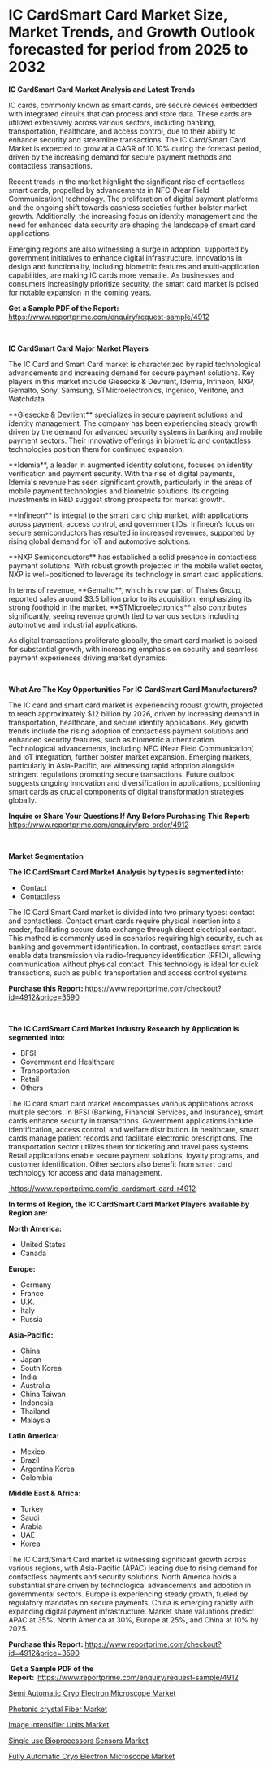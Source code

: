 <p><h1>IC CardSmart Card Market Size, Market Trends, and Growth Outlook forecasted for period from 2025 to 2032</h1></p><p><strong>IC CardSmart Card Market Analysis and Latest Trends</strong></p>
<p><p>IC cards, commonly known as smart cards, are secure devices embedded with integrated circuits that can process and store data. These cards are utilized extensively across various sectors, including banking, transportation, healthcare, and access control, due to their ability to enhance security and streamline transactions. The IC Card/Smart Card Market is expected to grow at a CAGR of 10.10% during the forecast period, driven by the increasing demand for secure payment methods and contactless transactions.</p><p>Recent trends in the market highlight the significant rise of contactless smart cards, propelled by advancements in NFC (Near Field Communication) technology. The proliferation of digital payment platforms and the ongoing shift towards cashless societies further bolster market growth. Additionally, the increasing focus on identity management and the need for enhanced data security are shaping the landscape of smart card applications.</p><p>Emerging regions are also witnessing a surge in adoption, supported by government initiatives to enhance digital infrastructure. Innovations in design and functionality, including biometric features and multi-application capabilities, are making IC cards more versatile. As businesses and consumers increasingly prioritize security, the smart card market is poised for notable expansion in the coming years.</p></p>
<p><strong>Get a Sample PDF of the Report:&nbsp;</strong> <a href="https://www.reportprime.com/enquiry/request-sample/4912?utm_campaign=121&utm_medium=2&utm_source=Github&utm_content=ia&utm_term=19032025&utm_id=ic-cardsmart-card">https://www.reportprime.com/enquiry/request-sample/4912</a></p>
<p>&nbsp;</p>
<p><strong>IC CardSmart Card Major Market Players</strong></p>
<p><p>The IC Card and Smart Card market is characterized by rapid technological advancements and increasing demand for secure payment solutions. Key players in this market include Giesecke & Devrient, Idemia, Infineon, NXP, Gemalto, Sony, Samsung, STMicroelectronics, Ingenico, Verifone, and Watchdata.</p><p>**Giesecke & Devrient** specializes in secure payment solutions and identity management. The company has been experiencing steady growth driven by the demand for advanced security systems in banking and mobile payment sectors. Their innovative offerings in biometric and contactless technologies position them for continued expansion.</p><p>**Idemia**, a leader in augmented identity solutions, focuses on identity verification and payment security. With the rise of digital payments, Idemia's revenue has seen significant growth, particularly in the areas of mobile payment technologies and biometric solutions. Its ongoing investments in R&D suggest strong prospects for market growth.</p><p>**Infineon** is integral to the smart card chip market, with applications across payment, access control, and government IDs. Infineon’s focus on secure semiconductors has resulted in increased revenues, supported by rising global demand for IoT and automotive solutions.</p><p>**NXP Semiconductors** has established a solid presence in contactless payment solutions. With robust growth projected in the mobile wallet sector, NXP is well-positioned to leverage its technology in smart card applications.</p><p>In terms of revenue, **Gemalto**, which is now part of Thales Group, reported sales around $3.5 billion prior to its acquisition, emphasizing its strong foothold in the market. **STMicroelectronics** also contributes significantly, seeing revenue growth tied to various sectors including automotive and industrial applications.</p><p>As digital transactions proliferate globally, the smart card market is poised for substantial growth, with increasing emphasis on security and seamless payment experiences driving market dynamics.</p></p>
<p>&nbsp;</p>
<p><strong>What Are The Key Opportunities For IC CardSmart Card Manufacturers?</strong></p>
<p><p>The IC card and smart card market is experiencing robust growth, projected to reach approximately $12 billion by 2026, driven by increasing demand in transportation, healthcare, and secure identity applications. Key growth trends include the rising adoption of contactless payment solutions and enhanced security features, such as biometric authentication. Technological advancements, including NFC (Near Field Communication) and IoT integration, further bolster market expansion. Emerging markets, particularly in Asia-Pacific, are witnessing rapid adoption alongside stringent regulations promoting secure transactions. Future outlook suggests ongoing innovation and diversification in applications, positioning smart cards as crucial components of digital transformation strategies globally.</p></p>
<p><strong>Inquire or Share Your Questions If Any Before Purchasing This Report:</strong> <a href="https://www.reportprime.com/enquiry/pre-order/4912?utm_campaign=121&utm_medium=2&utm_source=Github&utm_content=ia&utm_term=19032025&utm_id=ic-cardsmart-card">https://www.reportprime.com/enquiry/pre-order/4912</a></p>
<p>&nbsp;</p>
<p><strong>Market Segmentation</strong></p>
<p><strong>The IC CardSmart Card Market Analysis by types is segmented into:</strong></p>
<p><ul><li>Contact</li><li>Contactless</li></ul></p>
<p><p>The IC Card Smart Card market is divided into two primary types: contact and contactless. Contact smart cards require physical insertion into a reader, facilitating secure data exchange through direct electrical contact. This method is commonly used in scenarios requiring high security, such as banking and government identification. In contrast, contactless smart cards enable data transmission via radio-frequency identification (RFID), allowing communication without physical contact. This technology is ideal for quick transactions, such as public transportation and access control systems.</p></p>
<p><strong>Purchase this Report:&nbsp;</strong><a href="https://www.reportprime.com/checkout?id=4912&price=3590&utm_campaign=121&utm_medium=2&utm_source=Github&utm_content=ia&utm_term=19032025&utm_id=ic-cardsmart-card">https://www.reportprime.com/checkout?id=4912&price=3590</a></p>
<p>&nbsp;</p>
<p><strong>The IC CardSmart Card Market Industry Research by Application is segmented into:</strong></p>
<p><ul><li>BFSI</li><li>Government and Healthcare</li><li>Transportation</li><li>Retail</li><li>Others</li></ul></p>
<p><p>The IC card smart card market encompasses various applications across multiple sectors. In BFSI (Banking, Financial Services, and Insurance), smart cards enhance security in transactions. Government applications include identification, access control, and welfare distribution. In healthcare, smart cards manage patient records and facilitate electronic prescriptions. The transportation sector utilizes them for ticketing and travel pass systems. Retail applications enable secure payment solutions, loyalty programs, and customer identification. Other sectors also benefit from smart card technology for access and data management.</p></p>
<p><a href="https://www.reportprime.com/ic-cardsmart-card-r4912?utm_campaign=121&utm_medium=2&utm_source=Github&utm_content=ia&utm_term=19032025&utm_id=ic-cardsmart-card">&nbsp;https://www.reportprime.com/ic-cardsmart-card-r4912</a></p>
<p><strong>In terms of Region, the IC CardSmart Card Market Players available by Region are:</strong></p>
<p>
    <p> <strong> North America: </strong>
        <ul>
            <li>United States</li>
            <li>Canada</li>
        </ul>
        </p> 
    <p> <strong> Europe: </strong>
        <ul>
            <li>Germany</li>
            <li>France</li>
            <li>U.K.</li>
            <li>Italy</li>
            <li>Russia</li>
        </ul>
        </p> 
    <p> <strong> Asia-Pacific: </strong>
        <ul>
            <li>China</li>
            <li>Japan</li>
            <li>South Korea</li>
            <li>India</li>
            <li>Australia</li>
            <li>China Taiwan</li>
            <li>Indonesia</li>
            <li>Thailand</li>
            <li>Malaysia</li>
        </ul>
        </p> 
    <p> <strong> Latin America: </strong>
        <ul>
            <li>Mexico</li>
            <li>Brazil</li>
            <li>Argentina Korea</li>
            <li>Colombia</li>
        </ul>
        </p> 
    <p> <strong> Middle East & Africa: </strong>
        <ul>
            <li>Turkey</li>
            <li>Saudi</li>
            <li>Arabia</li>
            <li>UAE</li>
            <li>Korea</li>
        </ul>
    </p>
    </p>
<p><p>The IC Card/Smart Card market is witnessing significant growth across various regions, with Asia-Pacific (APAC) leading due to rising demand for contactless payments and security solutions. North America holds a substantial share driven by technological advancements and adoption in governmental sectors. Europe is experiencing steady growth, fueled by regulatory mandates on secure payments. China is emerging rapidly with expanding digital payment infrastructure. Market share valuations predict APAC at 35%, North America at 30%, Europe at 25%, and China at 10% by 2025.</p></p>
<p><strong>Purchase this Report: </strong><a href="https://www.reportprime.com/checkout?id=4912&price=3590&utm_campaign=121&utm_medium=2&utm_source=Github&utm_content=ia&utm_term=19032025&utm_id=ic-cardsmart-card">https://www.reportprime.com/checkout?id=4912&price=3590</a></p>
<p>&nbsp;<strong>Get a Sample PDF of the Report:&nbsp;&nbsp;</strong><a href="https://www.reportprime.com/enquiry/request-sample/4912?utm_campaign=121&utm_medium=2&utm_source=Github&utm_content=ia&utm_term=19032025&utm_id=ic-cardsmart-card">https://www.reportprime.com/enquiry/request-sample/4912</a></p>
<p><strong></strong></p>
<p><p><a href="https://github.com/moorsdorak31/Market-Research-Report-List-1/blob/main/semi-automatic-cryo-electron-microscope-market.md?utm_campaign=121&utm_medium=2&utm_source=Github&utm_content=ia&utm_term=19032025&utm_id=ic-cardsmart-card">Semi Automatic Cryo Electron Microscope Market</a></p><p><a href="https://github.com/taffouasaoka/Market-Research-Report-List-1/blob/main/photonic-crystal-fiber-market.md?utm_campaign=121&utm_medium=2&utm_source=Github&utm_content=ia&utm_term=19032025&utm_id=ic-cardsmart-card">Photonic crystal Fiber Market</a></p><p><a href="https://github.com/danitkeavyx7/Market-Research-Report-List-1/blob/main/image-intensifier-units-market.md?utm_campaign=121&utm_medium=2&utm_source=Github&utm_content=ia&utm_term=19032025&utm_id=ic-cardsmart-card">Image Intensifier Units Market</a></p><p><a href="https://github.com/kuciakkukalo/Market-Research-Report-List-1/blob/main/single-use-bioprocessors-sensors-market.md?utm_campaign=121&utm_medium=2&utm_source=Github&utm_content=ia&utm_term=19032025&utm_id=ic-cardsmart-card">Single use Bioprocessors Sensors Market</a></p><p><a href="https://github.com/bartzthateis/Market-Research-Report-List-1/blob/main/fully-automatic-cryo-electron-microscope-market.md?utm_campaign=121&utm_medium=2&utm_source=Github&utm_content=ia&utm_term=19032025&utm_id=ic-cardsmart-card">Fully Automatic Cryo Electron Microscope Market</a></p></p>